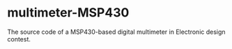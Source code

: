 # multimeter-MSP430
The source code of a MSP430-based digital multimeter in Electronic design contest. 
